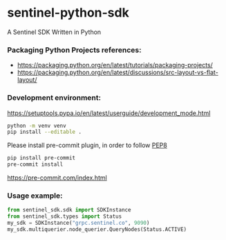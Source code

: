 # sentinel-python-sdk
A Sentinel SDK Written in Python

### Packaging Python Projects references:
- https://packaging.python.org/en/latest/tutorials/packaging-projects/
- https://packaging.python.org/en/latest/discussions/src-layout-vs-flat-layout/

### Development environment:
https://setuptools.pypa.io/en/latest/userguide/development_mode.html
```bash
python -m venv venv
pip install --editable .
```

Please install pre-commit plugin, in order to follow [PEP8](https://peps.python.org/pep-0008/)
```bash
pip install pre-commit
pre-commit install
```
https://pre-commit.com/index.html

### Usage example:
```python
from sentinel_sdk.sdk import SDKInstance
from sentinel_sdk.types import Status
my_sdk = SDKInstance("grpc.sentinel.co", 9090)
my_sdk.multiquerier.node_querier.QueryNodes(Status.ACTIVE)
```
